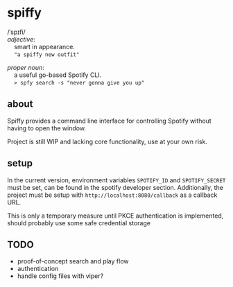 # spiffy

/ˈspɪfi/<br/>
*adjective*:<br/>
&nbsp;&nbsp;&nbsp;&nbsp;smart in appearance.<br/>
&nbsp;&nbsp;&nbsp;&nbsp;`"a spiffy new outfit"`

*proper noun*:<br/>
&nbsp;&nbsp;&nbsp;&nbsp;a useful go-based Spotify CLI.<br/>
&nbsp;&nbsp;&nbsp;&nbsp;`> spfy search -s "never gonna give you up"`

## about
Spiffy provides a command line interface for controlling Spotify without having to open the window.

Project is still WIP and lacking core functionality, use at your own risk.

## setup
In the current version, environment variables `SPOTIFY_ID` and `SPOTIFY_SECRET` must be set, can be found in the spotify developer section.
Additionally, the project must be setup with `http://localhost:8080/callback` as a callback URL.

This is only a temporary measure until PKCE authentication is implemented, should probably use some safe credential storage 

## TODO
* proof-of-concept search and play flow
* authentication
* handle config files with viper?

